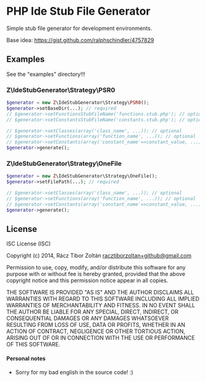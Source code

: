 # PHP Ide Stub File Generator

Simple stub file generator for development environments.

Base idea: https://gist.github.com/ralphschindler/4757829

## Examples

See the "examples" directory!!!

### Z\IdeStubGenerator\Strategy\PSR0

```php
$generator = new Z\IdeStubGenerator\Strategy\PSR0();
$generator->setBaseDir(...); // required
// $generator->setFunctionsStubFileName('functions.stub.php'); // optional. Default: 'functions.php'
// $generator->setConstantsStubFileName('constants.stub.php'); // optional. Default: 'constants.php'

// $generator->setClasses(array('class_name', ...)); // optional
// $generator->setFunctions(array('function_name', ...)); // optional
// $generator->setConstants(array('constant_name'=>constant_value, ...)); // optional
$generator->generate();
```

### Z\IdeStubGenerator\Strategy\OneFile
```php
$generator = new Z\IdeStubGenerator\Strategy\OneFile();
$generator->setFilePath(...); // required

// $generator->setClasses(array('class_name', ...)); // optional
// $generator->setFunctions(array('function_name', ...)); // optional
// $generator->setConstants(array('constant_name'=>constant_value, ...)); // optional
$generator->generate();
```

## License

ISC License (ISC)

Copyright (c) 2014, Rácz Tibor Zoltán <racztiborzoltan+github@gmail.com>

Permission to use, copy, modify, and/or distribute this software for any purpose with or without fee is hereby granted, provided that the above copyright notice and this permission notice appear in all copies.

THE SOFTWARE IS PROVIDED "AS IS" AND THE AUTHOR DISCLAIMS ALL WARRANTIES WITH REGARD TO THIS SOFTWARE INCLUDING ALL IMPLIED WARRANTIES OF MERCHANTABILITY AND FITNESS. IN NO EVENT SHALL THE AUTHOR BE LIABLE FOR ANY SPECIAL, DIRECT, INDIRECT, OR CONSEQUENTIAL DAMAGES OR ANY DAMAGES WHATSOEVER RESULTING FROM LOSS OF USE, DATA OR PROFITS, WHETHER IN AN ACTION OF CONTRACT, NEGLIGENCE OR OTHER TORTIOUS ACTION, ARISING OUT OF OR IN CONNECTION WITH THE USE OR PERFORMANCE OF THIS SOFTWARE.

#### Personal notes
  - Sorry for my bad english in the source code! :)
